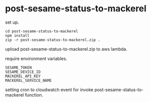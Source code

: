 # post-sesame-status-to-mackerel

set up.

```
cd post-sesame-status-to-mackerel
npm install
zip -r post-sesame-status-to-mackerel.zip .
```

upload post-sesame-status-to-mackerel.zip to aws lambda.

require environment variables.

```
SESAME_TOKEN
SESAME_DEVICE_ID
MACKEREL_API_KEY
MACKEREL_SERVICE_NAME
```

setting cron to cloudwatch event for invoke post-sesame-status-to-mackerel function.
